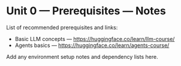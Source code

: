 # Unit 0 — Prerequisites — Notes

List of recommended prerequisites and links:

- Basic LLM concepts — https://huggingface.co/learn/llm-course/
- Agents basics — https://huggingface.co/learn/agents-course/

Add any environment setup notes and dependency lists here.
